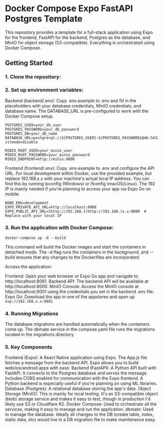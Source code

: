 # Docker Compose Expo FastAPI Postgres Template

This repository provides a template for a full-stack application using Expo for the frontend, FastAPI for the backend, Postgres as the database, and MinIO for object storage (S3-compatible).  Everything is orchestrated using Docker Compose.

## Getting Started

### 1. **Clone the repository:**

### 2. Set up environment variables:

Backend (backend/.env): Copy .env.example to .env and fill in the placeholders with your database credentials, MinIO credentials, and database name.  The DATABASE_URL is pre-configured to work with the Docker Compose setup.
```
POSTGRES_USER=your_db_user
POSTGRES_PASSWORD=your_db_password
POSTGRES_DB=your_db_name
DATABASE_URL=postgresql://${POSTGRES_USER}:${POSTGRES_PASSWORD}@db:5432/${POSTGRES_DB}?sslmode=disable

MINIO_ROOT_USER=your_minio_user
MINIO_ROOT_PASSWORD=your_minio_password
MINIO_ENDPOINT=http://minio:9000
```

Frontend (frontend/.env): Copy .env.example to .env and configure the API URL.  For local development within Docker, use the provided example, but replace 192.168.x.x with your machine's actual local IP address. You can find this by running ipconfig (Windows) or ifconfig (macOS/Linux). The 192 IP is mainly needed if you're planning to access your app via Expo Go on mobile.

```
NODE_ENV=development
EXPO_PRIVATE_API_URL=http://localhost:8000
EXPO_PUBLIC_API_URL=[http://192.168.](http://192.168.)x.x:8000  # Replace with your local IP
```
### 3. Run the application with Docker Compose:
`docker-compose up -d --build`

This command will build the Docker images and start the containers in detached mode. The -d flag runs the containers in the background, and --build ensures that any changes to the Dockerfiles are incorporated.

Access the application:

Frontend: Open your web browser or Expo Go app and navigate to http://localhost:8081.
Backend API: The backend API will be available at http://localhost:8000.
MinIO Console: Access the MinIO console at http://localhost:9001 using the credentials you set in the backend .env file.
Expo Go: Download the app in one of the appstores and open up `exp://192.168.x.x:8081`


### 4. Running Migrations


The database migrations are handled automatically when the containers come up.  The dbmate service in the compose.yaml file runs the migrations located in the migrations directory.

### 5. Key Components
Frontend (Expo): A React Native application using Expo. The App.js file fetches a message from the backend API. Expo allows you to build web/ios/android apps with ease.
Backend (FastAPI): A Python API built with FastAPI. It connects to the Postgres database and serves the message. Includes CORS enabled for communication with the Expo frontend. A Python backend is especially useful if you're planning on using ML libraries.
Database (Postgres): A relational database storing the app's data.
Object Storage (MinIO): This is mainly for local testing. It's an S3-compatible object (blob) storage service and makes it easy to test, though in production I'd likely use S3 or Cloudflare R2.
Docker Compose: Used to orchestrate all the services, making it easy to manage and run the application.
dbmate: Used to manage the database. Ideally all changes to the DB (create table, index, static data, etc) would live in a DB migration file to make maintenance easy.
